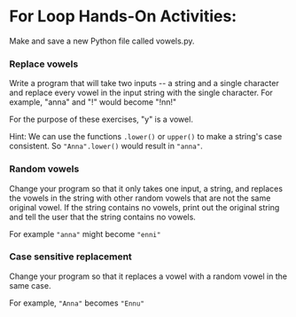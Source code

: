 # For Loop Hands-On Activities:

Make and save a new Python file called vowels.py.

### Replace vowels

Write a program that will take two inputs -- a string and a single character and replace every vowel in the input string with the single character. For example, "anna" and "!" would become "!nn!"

For the purpose of these exercises, "y" is a vowel.

Hint: We can use the functions `.lower()` or `upper()` to make a string's case consistent. So `"Anna".lower()` would result in `"anna"`.

### Random vowels

Change your program so that it only takes one input, a string, and replaces the vowels in the string with other random vowels that are not the same original vowel. If the string contains no vowels, print out the original string and tell the user that the string contains no vowels.

For example `"anna"` might become `"enni"`

### Case sensitive replacement
Change your program so that it replaces a vowel with a random vowel in the same case.

For example, `"Anna"` becomes `"Ennu"`
